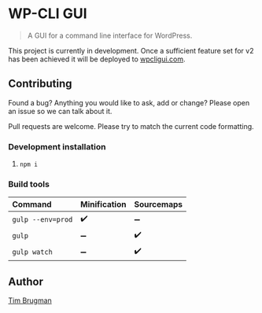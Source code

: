# WP-CLI GUI

> A GUI for a command line interface for WordPress.

This project is currently in development. Once a sufficient feature set for v2 has been achieved it will be deployed to [wpcligui.com](https://wpcligui.com/).

## Contributing

Found a bug? Anything you would like to ask, add or change? Please open an issue so we can talk about it.

Pull requests are welcome. Please try to match the current code formatting.

### Development installation

1. `npm i`

### Build tools

Command | Minification | Sourcemaps
:--- |:--- |:---
`gulp --env=prod` | :heavy_check_mark: | :heavy_minus_sign:
`gulp` | :heavy_minus_sign: | :heavy_check_mark:
`gulp watch` | :heavy_minus_sign: | :heavy_check_mark:

## Author

[Tim Brugman](https://github.com/Brugman)
